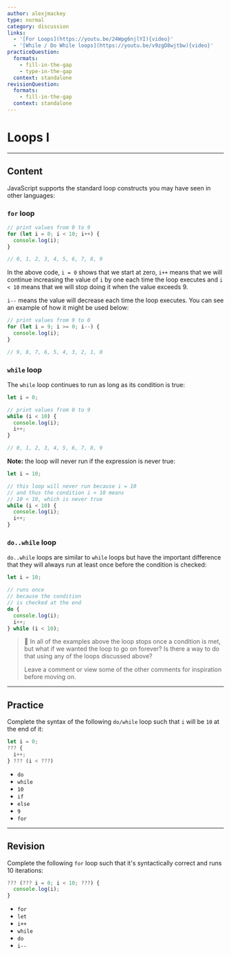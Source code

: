 ```yaml
---
author: alexjmackey
type: normal
category: discussion
links:
  - '[For Loops](https://youtu.be/24Wpg6njlYI){video}'
  - '[While / Do While loops](https://youtu.be/v9zgD8wjtbw){video}'
practiceQuestion:
  formats:
    - fill-in-the-gap
    - type-in-the-gap
  context: standalone
revisionQuestion:
  formats:
    - fill-in-the-gap
  context: standalone
---
```


# Loops I


---

## Content

JavaScript supports the standard loop constructs you may have seen in other languages:

### `for` loop

```javascript
// print values from 0 to 9
for (let i = 0; i < 10; i++) {
  console.log(i);
}

// 0, 1, 2, 3, 4, 5, 6, 7, 8, 9
```

In the above code, `i = 0` shows that we start at zero, `i++` means that we will continue increasing the value of `i` by one each time the loop executes and `i < 10` means that we will stop doing it when the value exceeds 9.

`i--` means the value will decrease each time the loop executes. You can see an example of how it might be used below:

```javascript
// print values from 9 to 0
for (let i = 9; i >= 0; i--) {
  console.log(i);
}

// 9, 8, 7, 6, 5, 4, 3, 2, 1, 0
```

### `while` loop

The `while` loop continues to run as long as its condition is true:

```js
let i = 0;

// print values from 0 to 9
while (i < 10) {
  console.log(i);
  i++;
}

// 0, 1, 2, 3, 4, 5, 6, 7, 8, 9
```

**Note:** the loop will never run if the expression is never true:

```javascript
let i = 10;

// this loop will never run because i = 10
// and thus the condition i < 10 means
// 10 < 10, which is never true
while (i < 10) {
  console.log(i);
  i++;
}

```

### `do..while` loop

`do..while` loops are similar to `while` loops but have the important difference that they will always run at least once before the condition is checked:

```javascript
let i = 10;

// runs once
// because the condition
// is checked at the end
do {
  console.log(i);
  i++;
} while (i < 10);
```

> 🤔 In all of the examples above the loop stops once a condition is met, but what if we wanted the loop to go on forever? Is there a way to do that using any of the loops discussed above? 
>
> Leave a comment or view some of the other comments for inspiration before moving on.

---

## Practice

Complete the syntax of the following `do/while` loop such that `i` will be `10` at the end of it:

```javascript
let i = 0;
??? {
  i++;
} ??? (i < ???)
```

- `do`
- `while`
- `10`
- `if`
- `else`
- `9`
- `for`


---

## Revision

Complete the following `for` loop such that it's syntactically correct and runs 10 iterations:

```javascript
??? (??? i = 0; i < 10; ???) {
  console.log(i);
}
```

- `for`
- `let`
- `i++`
- `while`
- `do`
- `i--`
 
